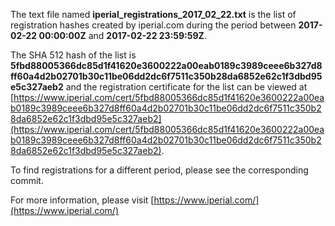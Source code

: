 The text file named **iperial_registrations_2017_02_22.txt** is the list of registration hashes created by iperial.com during the period between **2017-02-22 00:00:00Z** and **2017-02-22 23:59:59Z**.

The SHA 512 hash of the list is **5fbd88005366dc85d1f41620e3600222a00eab0189c3989ceee6b327d8ff60a4d2b02701b30c11be06dd2dc6f7511c350b28da6852e62c1f3dbd95e5c327aeb2** and the registration certificate for the list can be viewed at [https://www.iperial.com/cert/5fbd88005366dc85d1f41620e3600222a00eab0189c3989ceee6b327d8ff60a4d2b02701b30c11be06dd2dc6f7511c350b28da6852e62c1f3dbd95e5c327aeb2](https://www.iperial.com/cert/5fbd88005366dc85d1f41620e3600222a00eab0189c3989ceee6b327d8ff60a4d2b02701b30c11be06dd2dc6f7511c350b28da6852e62c1f3dbd95e5c327aeb2).

To find registrations for a different period, please see the corresponding commit.

For more information, please visit [https://www.iperial.com/](https://www.iperial.com/)
